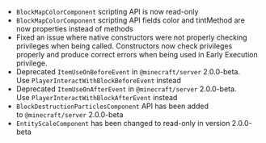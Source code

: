 

-   `BlockMapColorComponent` scripting API is now read-only
-   `BlockMapColorComponent` scripting API fields color and tintMethod are now properties instead of methods
-   Fixed an issue where native constructors were not properly checking privileges when being called. Constructors now check privileges properly and produce correct errors when being used in Early Execution privilege.
-   Deprecated `ItemUseOnBeforeEvent` in `@minecraft/server` 2.0.0-beta. Use `PlayerInteractWithBlockBeforeEvent` instead
-   Deprecated `ItemUseOnAfterEvent` in `@minecraft/server` 2.0.0-beta. Use `PlayerInteractWithBlockAfterEvent` instead
-   `BlockDestructionParticlesComponent` API has been added to `@minecraft/server` 2.0.0-beta
-   `EntityScaleComponent` has been changed to read-only in version 2.0.0-beta

